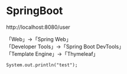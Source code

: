 # SpringBoot<br>

http://localhost:8080/user<br>

「Web」→「Spring Web」<br>
「Developer Tools」→「Spring Boot DevTools」<br>
「Template Engine」→「Thymeleaf」<br>

```
System.out.println("test");
```